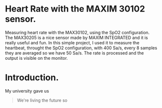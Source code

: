 # Heart Rate with the MAXIM 30102 sensor.
  Measuring heart rate with the MAX30102, using the SpO2 configuration. The MAX30205 is a nice sensor made by MAXIM INTEGRATED and it is really useful and fun. In this simple project, I used it to measure the heartbeat, throught the SpO2 configuration, with 400 Sa/s, every 8 samples they are averaged so we have 50 Sa/s. The rate is processed and the output is visible on the monitor.

# Introduction.
My university gave us
> We're living the future so
